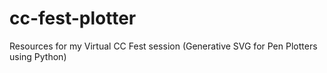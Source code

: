 # cc-fest-plotter
Resources for my Virtual CC Fest session (Generative SVG for Pen Plotters using Python) 
